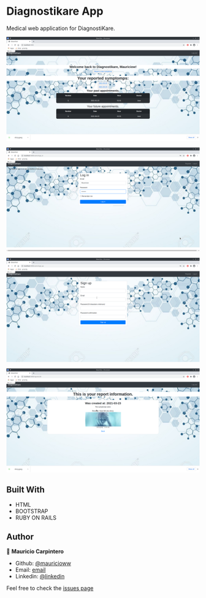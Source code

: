 # Diagnostikare App

Medical web application for DiagnostiKare.

![Index](https://github.com/mauricioww/dkare_test/blob/master/public/main.png)

![Login](https://github.com/mauricioww/dkare_test/blob/master/public/login.png)

![SignUp](https://github.com/mauricioww/dkare_test/blob/master/public/register.png)

![Reports](https://github.com/mauricioww/dkare_test/blob/master/public/reported.png)

## Built With

- HTML
- BOOTSTRAP
- RUBY ON RAILS

## Author

👤 **Mauricio Carpintero**

- Github: [@mauricioww](https://github.com/mauricioww)
- Email: [email](marcos_c79@hotmail.com)
- Linkedin: [@linkedin](https://www.linkedin.com/in/mauriciow1001/)

Feel free to check the [issues page](issues/)